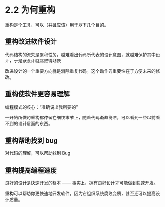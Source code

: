 # 2.2 为何重构

重构是个工具，可以（并且应该）用于以下几个目的。

## 重构改进软件设计

代码结构的流失是累积性的，越难看出代码所代表的设计意图，就越难保护其中设计，于是该设计就腐败得越快

改进设计的一个重要方向就是消除重复代码。这个动作的重要性在于方便未来的修改。

## 重构使软件更容易理解

编程模式的核心：“准确说出我所要的”

一开始所做的重构都停留在细枝末节上，随着代码渐趋简洁，可以看到一些以前看不到的设计层面的东西。

## 重构帮助找到 bug

对代码的理解，可以帮助找到 Bug

## 重构提高编程速度

良好的设计是快速开发的根本 —— 事实上，拥有良好设计才可能做到快速开发。

重构可以帮助你更快速地开发软件，因为它组织系统腐败变质，甚至还可以提高设计质量。